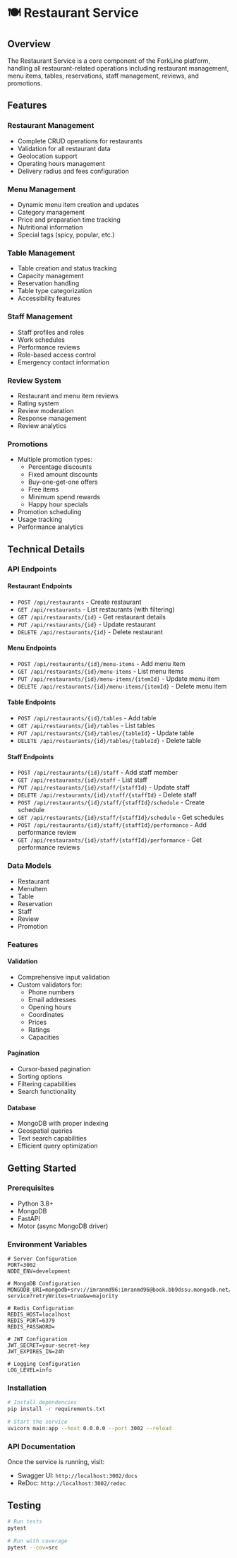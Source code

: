# 🍽️ Restaurant Service

## Overview
The Restaurant Service is a core component of the ForkLine platform, handling all restaurant-related operations including restaurant management, menu items, tables, reservations, staff management, reviews, and promotions.

## Features

### Restaurant Management
- Complete CRUD operations for restaurants
- Validation for all restaurant data
- Geolocation support
- Operating hours management
- Delivery radius and fees configuration

### Menu Management
- Dynamic menu item creation and updates
- Category management
- Price and preparation time tracking
- Nutritional information
- Special tags (spicy, popular, etc.)

### Table Management
- Table creation and status tracking
- Capacity management
- Reservation handling
- Table type categorization
- Accessibility features

### Staff Management
- Staff profiles and roles
- Work schedules
- Performance reviews
- Role-based access control
- Emergency contact information

### Review System
- Restaurant and menu item reviews
- Rating system
- Review moderation
- Response management
- Review analytics

### Promotions
- Multiple promotion types:
  - Percentage discounts
  - Fixed amount discounts
  - Buy-one-get-one offers
  - Free items
  - Minimum spend rewards
  - Happy hour specials
- Promotion scheduling
- Usage tracking
- Performance analytics

## Technical Details

### API Endpoints

#### Restaurant Endpoints
- `POST /api/restaurants` - Create restaurant
- `GET /api/restaurants` - List restaurants (with filtering)
- `GET /api/restaurants/{id}` - Get restaurant details
- `PUT /api/restaurants/{id}` - Update restaurant
- `DELETE /api/restaurants/{id}` - Delete restaurant

#### Menu Endpoints
- `POST /api/restaurants/{id}/menu-items` - Add menu item
- `GET /api/restaurants/{id}/menu-items` - List menu items
- `PUT /api/restaurants/{id}/menu-items/{itemId}` - Update menu item
- `DELETE /api/restaurants/{id}/menu-items/{itemId}` - Delete menu item

#### Table Endpoints
- `POST /api/restaurants/{id}/tables` - Add table
- `GET /api/restaurants/{id}/tables` - List tables
- `PUT /api/restaurants/{id}/tables/{tableId}` - Update table
- `DELETE /api/restaurants/{id}/tables/{tableId}` - Delete table

#### Staff Endpoints
- `POST /api/restaurants/{id}/staff` - Add staff member
- `GET /api/restaurants/{id}/staff` - List staff
- `PUT /api/restaurants/{id}/staff/{staffId}` - Update staff
- `DELETE /api/restaurants/{id}/staff/{staffId}` - Delete staff
- `POST /api/restaurants/{id}/staff/{staffId}/schedule` - Create schedule
- `GET /api/restaurants/{id}/staff/{staffId}/schedule` - Get schedules
- `POST /api/restaurants/{id}/staff/{staffId}/performance` - Add performance review
- `GET /api/restaurants/{id}/staff/{staffId}/performance` - Get performance reviews

### Data Models

- Restaurant
- MenuItem
- Table
- Reservation
- Staff
- Review
- Promotion

### Features

#### Validation
- Comprehensive input validation
- Custom validators for:
  - Phone numbers
  - Email addresses
  - Opening hours
  - Coordinates
  - Prices
  - Ratings
  - Capacities

#### Pagination
- Cursor-based pagination
- Sorting options
- Filtering capabilities
- Search functionality

#### Database
- MongoDB with proper indexing
- Geospatial queries
- Text search capabilities
- Efficient query optimization

## Getting Started

### Prerequisites
- Python 3.8+
- MongoDB
- FastAPI
- Motor (async MongoDB driver)

### Environment Variables
```env
# Server Configuration
PORT=3002
NODE_ENV=development

# MongoDB Configuration
MONGODB_URI=mongodb+srv://imranmd96:imranmd96@book.bb9dssu.mongodb.net/restaurant-service?retryWrites=true&w=majority

# Redis Configuration
REDIS_HOST=localhost
REDIS_PORT=6379
REDIS_PASSWORD=

# JWT Configuration
JWT_SECRET=your-secret-key
JWT_EXPIRES_IN=24h

# Logging Configuration
LOG_LEVEL=info
```

### Installation
```bash
# Install dependencies
pip install -r requirements.txt

# Start the service
uvicorn main:app --host 0.0.0.0 --port 3002 --reload
```

### API Documentation
Once the service is running, visit:
- Swagger UI: `http://localhost:3002/docs`
- ReDoc: `http://localhost:3002/redoc`

## Testing
```bash
# Run tests
pytest

# Run with coverage
pytest --cov=src
``` 